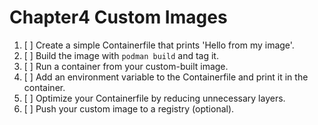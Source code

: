 # Chapter4 Custom Images

1. [ ] Create a simple Containerfile that prints 'Hello from my image'.
2. [ ] Build the image with `podman build` and tag it.
3. [ ] Run a container from your custom-built image.
4. [ ] Add an environment variable to the Containerfile and print it in the container.
5. [ ] Optimize your Containerfile by reducing unnecessary layers.
6. [ ] Push your custom image to a registry (optional).
